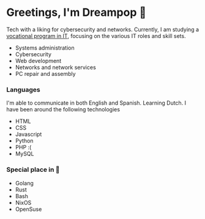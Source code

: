 # Greetings, I'm Dreampop 🌟

Tech with a liking for cybersecurity and networks. Currently, I am studying a <a href="https://todofp.es/que-estudiar/familias-profesionales/informatica-comunicaciones/sistemas-microniformaticos-redes.html">
vocational program in IT</a>, focusing on the various IT roles and skill sets.<ul>
  <li>Systems administration</li>
  <li>Cybersecurity</li>
  <li>Web development</li>
  <li>Networks and network services</li>
  <li>PC repair and assembly</li>
</ul>

### Languages 
I'm able to communicate in both English and Spanish. Learning Dutch. I have been around the following technologies
<ul>
  <li>HTML</li>
  <li>CSS</li>
  <li>Javascript</li>
  <li>Python</li>
  <li>PHP :(</li>
  <li>MySQL</li>
</ul>

### Special place in 💙
<ul>
  <li>Golang</li>
  <li>Rust</li>
  <li>Bash</li>
  <li>NixOS</li>
  <li>OpenSuse</li>
</ul>
